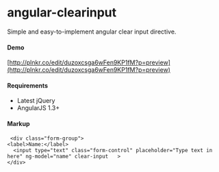angular-clearinput
==================

Simple and easy-to-implement angular clear input directive.

#### Demo
[http://plnkr.co/edit/duzoxcsga6wFen9KP1fM?p=preview](http://plnkr.co/edit/duzoxcsga6wFen9KP1fM?p=preview)

#### Requirements
 
+ Latest jQuery
+ AngularJS 1.3+
 

#### Markup  

     <div class="form-group">
    <label>Name:</label>
      <input type="text" class="form-control" placeholder="Type text in here" ng-model="name" clear-input   >
    </div>
 

 
